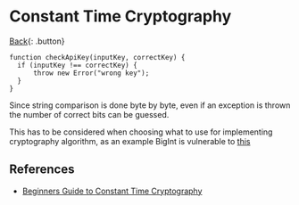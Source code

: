 # Constant Time Cryptography

[Back](./cryptography.md){: .button}

```
function checkApiKey(inputKey, correctKey) {
  if (inputKey !== correctKey) {
      throw new Error("wrong key");
  }
}
```

Since string comparison is done byte by byte, even if an exception is thrown the number of correct bits can be guessed.

This has to be considered when choosing what to use for implementing cryptography algorithm, as an example BigInt is vulnerable to [this](https://developer.mozilla.org/en-US/docs/Web/JavaScript/Reference/Global_Objects/BigInt#cryptography)

## References

- [Beginners Guide to Constant Time Cryptography](https://www.chosenplaintext.ca/articles/beginners-guide-constant-time-cryptography.html)

